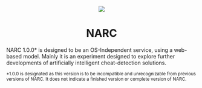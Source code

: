 <p align="center">
<img src='https://i.imgur.com/0SEH9TD.png?1'>
</p>

<h1 align='center'>NARC</h1>

NARC 1.0.0* is designed to be an OS-Independent service, using a web-based model. Mainly it is an experiment designed to 
explore further developments of artificially intelligent cheat-detection solutions.

<sub>*1.0.0 is designated as this version is to be incompatible and unrecognizable from previous versions of NARC.
It does not indicate a finished version or complete version of NARC.</sub>


